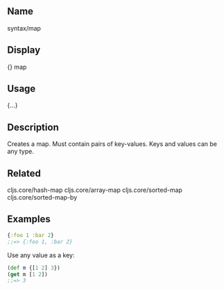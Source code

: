 ## Name
syntax/map

## Display
{} map

## Usage
{...}

## Description

Creates a map.  Must contain pairs of key-values.  Keys and values can be any type.

## Related
cljs.core/hash-map
cljs.core/array-map
cljs.core/sorted-map
cljs.core/sorted-map-by

## Examples

```clj
{:foo 1 :bar 2}
;;=> {:foo 1, :bar 2}
```

Use any value as a key:

```clj
(def m {[1 2] 3})
(get m [1 2])
;;=> 3
```
